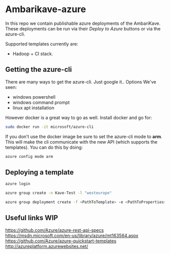 # Ambarikave-azure
In this repo we contain publishable azure deployments of the AmbariKave. These deployments can be run via their *Deploy to Azure* buttons or via the azure-cli.

Supported templates currently are: 

 - Hadoop + CI stack.

## Getting the azure-cli 
There are many ways to get the azure-cli. Just google it.. Options We've seen: 

 - windows powershell
 - windows command prompt
 - linux apt installation 

However docker is a great way to go as well. Install docker and go for: 

```bash
sudo docker run -it microsoft/azure-cli
```

If you don't use the docker image be sure to set the azure-cli mode to __arm__. This will make the cli communicate with the new API (which supports the templates). You can do this by doing: 

```bash
azure config mode arm 
```

## Deploying a template

```bash 
azure login 

azure group create -n Kave-Test -l "westeurope"

azure group deployment create -f <PathToTemplate> -e <PathToProperties> -g Kave-Test -n KaveTestDeployment
```

## Useful links WIP

https://github.com/Azure/azure-rest-api-specs
https://msdn.microsoft.com/en-us/library/azure/mt163564.aspx
https://github.com/Azure/azure-quickstart-templates
http://azureplatform.azurewebsites.net/


